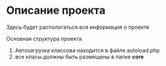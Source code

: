 <h1> Описание проекта</h1>
<P>Здесь будет распологаться вся информация о проекте </P>

<p>Основная структура проекта</p>
<ol>
<li>Автозагрузка классова находится в файле autoload.php</li>
<li>все класы должны быть размещены в папке <B>core</B></li>
</ol>